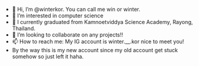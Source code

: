 - 👋 Hi, I’m @winterkor. You can call me win or winter.
- 👀 I’m interested in computer science
- 🌱 I currently graduated from Kamnoetviddya Science Academy, Rayong, Thailand.
- 💞️ I’m looking to collaborate on any projects!!
- 📫 How to reach me: My IG account is winter.__.kor nice to meet you!
- By the way this is my new account since my old account get stuck somehow so just left it haha.

<!---
winterkor/winterkor is a ✨ special ✨ repository because its `README.md` (this file) appears on your GitHub profile.
You can click the Preview link to take a look at your changes.
--->
